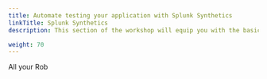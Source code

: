 ```yaml
---
title: Automate testing your application with Splunk Synthetics
linkTitle: Splunk Synthetics
description: This section of the workshop will equip you with the basic understanding of monitoring Kubernetes using the Splunk OpenTelemetry Collector

weight: 70
---
```

All your Rob
